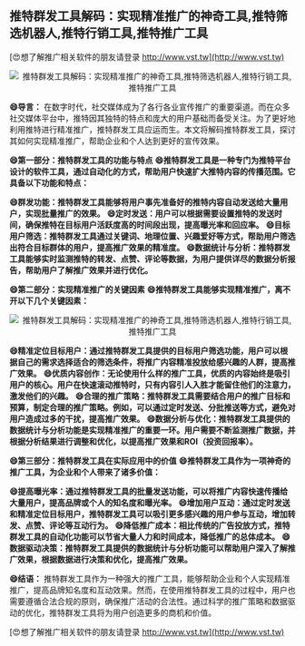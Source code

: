 ## **推特群发工具解码：实现精准推广的神奇工具,推特筛选机器人,推特行销工具,推特推广工具**

[😍想了解推广相关软件的朋友请登录 http://www.vst.tw](http://www.vst.tw)

 <center><img src="https://vst.tw/MP4/tuiguang/png/2.png" alt="推特群发工具解码：实现精准推广的神奇工具,推特筛选机器人,推特行销工具,推特推广工具"></center>

**😄导言：**
在数字时代，社交媒体成为了各行各业宣传推广的重要渠道。而在众多社交媒体平台中，推特因其独特的特点和庞大的用户基础而备受关注。为了更好地利用推特进行精准推广，推特群发工具应运而生。本文将解码推特群发工具，探讨其如何实现精准推广，帮助企业和个人达到更好的宣传效果。

**😄第一部分：推特群发工具的功能与特点**
**😄推特群发工具是一种专门为推特平台设计的软件工具，通过自动化的方式，帮助用户快速扩大推特内容的传播范围。它具备以下功能和特点：**

**😄群发功能：推特群发工具能够将用户事先准备好的推特内容自动发送给大量用户，实现批量推广的效果。**
**😄定时发送：用户可以根据需要设置推特的发送时间，确保推特在目标用户活跃度高的时间段出现，提高曝光率和回应率。**
**😄目标用户筛选：推特群发工具通过关键词、地理位置、兴趣爱好等方式，帮助用户筛选出符合目标群体的用户，提高推广效果的精准度。**
**😄数据统计与分析：推特群发工具能够实时监测推特的转发、点赞、评论等数据，为用户提供详尽的数据分析报告，帮助用户了解推广效果并进行优化。**

**😄第二部分：实现精准推广的关键因素**
**😄推特群发工具能够实现精准推广，离不开以下几个关键因素：**

 <center><img src="https://vst.tw/MP4/tuiguang/png/4.png" alt="推特群发工具解码：实现精准推广的神奇工具,推特筛选机器人,推特行销工具,推特推广工具"></center>

**😄精准定位目标用户：通过推特群发工具提供的目标用户筛选功能，用户可以根据自己的需求选择适合的筛选条件，将推广内容精准投放给感兴趣的人群，提高推广效果。**
**😄优质内容创作：无论使用什么样的推广工具，优质的内容始终是吸引用户的核心。用户在快速滚动推特时，只有内容引人入胜才能留住他们的注意力，激发他们的兴趣。**
**😄合理的推广策略：推特群发工具需要结合用户的推广目标和预算，制定合理的推广策略。例如，可以通过定时发送、分批推送等方式，避免对用户造成过多的干扰，提高推广效果。**
**😄数据分析与优化：推特群发工具提供的数据统计与分析功能是实现精准推广的重要一环。用户需要不断监测推广数据，并根据分析结果进行调整和优化，以提高推广效果和ROI（投资回报率）。**

**😄第三部分：推特群发工具在实际应用中的价值**
**😄推特群发工具作为一项神奇的推广工具，为企业和个人带来了诸多价值：**

**😄提高曝光率：通过推特群发工具的批量发送功能，可以将推广内容快速传播给大量用户，提高品牌或个人的知名度和曝光率。**
**😄增加用户互动：通过定时发送和精准定位目标用户，推特群发工具可以吸引更多感兴趣的用户参与互动，增加转发、点赞、评论等互动行为。**
**😄降低推广成本：相比传统的广告投放方式，推特群发工具的自动化功能可以节省大量人力和时间成本，降低推广的总体成本。**
**😄数据驱动决策：推特群发工具提供的数据统计与分析功能可以帮助用户深入了解推广效果，根据数据进行决策和优化，提高推广效果。**

**😄结语：**
推特群发工具作为一种强大的推广工具，能够帮助企业和个人实现精准推广，提高品牌知名度和互动效果。然而，在使用推特群发工具的过程中，用户也需要遵循合法合规的原则，确保推广活动的合法性。通过科学的推广策略和数据驱动的优化，推特群发工具将为用户创造更多的商机和价值。

[😍想了解推广相关软件的朋友请登录 http://www.vst.tw](http://www.vst.tw)



